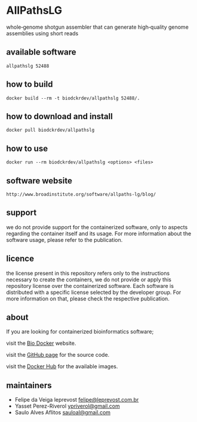 AllPathsLG
=====
whole‐genome shotgun assembler that can generate high‐quality genome assemblies using short reads


available software
--------
`allpathslg 52488`


how to build
------------
`docker build --rm -t biodckrdev/allpathslg 52488/.`


how to download and install
---------------------------
`docker pull biodckrdev/allpathslg`


how to use
------------
`docker run --rm biodckrdev/allpathslg <options> <files>`


software website
----------------
`
http://www.broadinstitute.org/software/allpaths-lg/blog/
`


support
-------
we do not provide support for the containerized software, only to aspects regarding the container itself
and its usage. For more information about the software usage, please refer to the publication.


licence
-------
the license present in this repository refers only to the instructions necessary to create the containers, we do not provide or apply this repository license over the containerized software. Each software is distributed with a specific license selected by the developer group. For more information on that, please check the respective publication.


about
-----
If you are looking for containerized bioinformatics software;

visit the [Bio Docker](http://biodocker.github.io "Bio Docker") website.

visit the [GitHub page](https://github.com/BioDocker/) for the source code.

visit the [Docker Hub](https://registry.hub.docker.com/repos/biodckr/) for the available images.


maintainers
-----------
* Felipe da Veiga leprevost <felipe@leprevost.com.br>
* Yasset Perez-Riverol <ypriverol@gmail.com>
* Saulo Alves Aflitos <sauloal@gmail.com>
